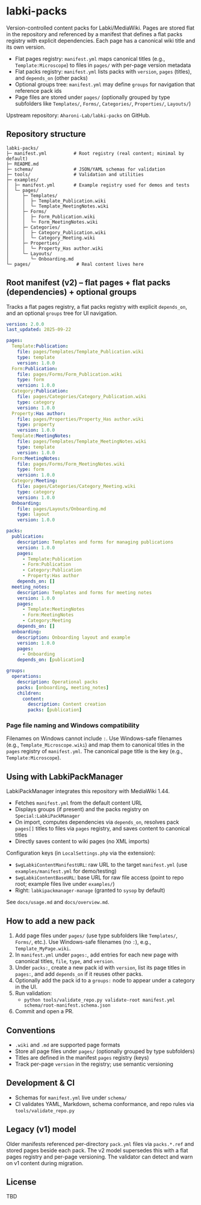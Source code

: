 ﻿# labki-packs

Version-controlled content packs for Labki/MediaWiki. Pages are stored flat in the repository and referenced by a manifest that defines a flat packs registry with explicit dependencies. Each page has a canonical wiki title and its own version.

- Flat pages registry: `manifest.yml` maps canonical titles (e.g., `Template:Microscope`) to files in `pages/` with per-page version metadata
- Flat packs registry: `manifest.yml` lists packs with `version`, `pages` (titles), and `depends_on` (other packs)
- Optional groups tree: `manifest.yml` may define `groups` for navigation that reference pack ids
- Page files are stored under `pages/` (optionally grouped by type subfolders like `Templates/`, `Forms/`, `Categories/`, `Properties/`, `Layouts/`)

Upstream repository: `Aharoni-Lab/labki-packs` on GitHub.

## Repository structure

```text
labki-packs/
├─ manifest.yml          # Root registry (real content; minimal by default)
├─ README.md
├─ schema/               # JSON/YAML schemas for validation
├─ tools/                # Validation and utilities
├─ examples/
│  ├─ manifest.yml       # Example registry used for demos and tests
│  └─ pages/
│     ├─ Templates/
│     │  ├─ Template_Publication.wiki
│     │  └─ Template_MeetingNotes.wiki
│     ├─ Forms/
│     │  ├─ Form_Publication.wiki
│     │  └─ Form_MeetingNotes.wiki
│     ├─ Categories/
│     │  ├─ Category_Publication.wiki
│     │  └─ Category_Meeting.wiki
│     ├─ Properties/
│     │  └─ Property_Has author.wiki
│     └─ Layouts/
│        └─ Onboarding.md
└─ pages/                 # Real content lives here
```

## Root manifest (v2) – flat pages + flat packs (dependencies) + optional groups

Tracks a flat pages registry, a flat packs registry with explicit `depends_on`, and an optional `groups` tree for UI navigation.

```yaml
version: 2.0.0
last_updated: 2025-09-22

pages:
  Template:Publication:
    file: pages/Templates/Template_Publication.wiki
    type: template
    version: 1.0.0
  Form:Publication:
    file: pages/Forms/Form_Publication.wiki
    type: form
    version: 1.0.0
  Category:Publication:
    file: pages/Categories/Category_Publication.wiki
    type: category
    version: 1.0.0
  Property:Has author:
    file: pages/Properties/Property_Has author.wiki
    type: property
    version: 1.0.0
  Template:MeetingNotes:
    file: pages/Templates/Template_MeetingNotes.wiki
    type: template
    version: 1.0.0
  Form:MeetingNotes:
    file: pages/Forms/Form_MeetingNotes.wiki
    type: form
    version: 1.0.0
  Category:Meeting:
    file: pages/Categories/Category_Meeting.wiki
    type: category
    version: 1.0.0
  Onboarding:
    file: pages/Layouts/Onboarding.md
    type: layout
    version: 1.0.0

packs:
  publication:
    description: Templates and forms for managing publications
    version: 1.0.0
    pages:
      - Template:Publication
      - Form:Publication
      - Category:Publication
      - Property:Has author
    depends_on: []
  meeting_notes:
    description: Templates and forms for meeting notes
    version: 1.0.0
    pages:
      - Template:MeetingNotes
      - Form:MeetingNotes
      - Category:Meeting
    depends_on: []
  onboarding:
    description: Onboarding layout and example
    version: 1.0.0
    pages:
      - Onboarding
    depends_on: [publication]

groups:
  operations:
    description: Operational packs
    packs: [onboarding, meeting_notes]
    children:
      content:
        description: Content creation
        packs: [publication]
```

### Page file naming and Windows compatibility

Filenames on Windows cannot include `:`. Use Windows-safe filenames (e.g., `Template_Microscope.wiki`) and map them to canonical titles in the `pages` registry of `manifest.yml`. The canonical page title is the key (e.g., `Template:Microscope`).

## Using with LabkiPackManager

LabkiPackManager integrates this repository with MediaWiki 1.44.

- Fetches `manifest.yml` from the default content URL
- Displays groups (if present) and the packs registry on `Special:LabkiPackManager`
- On import, computes dependencies via `depends_on`, resolves pack `pages[]` titles to files via `pages` registry, and saves content to canonical titles
- Directly saves content to wiki pages (no XML imports)

Configuration keys (in `LocalSettings.php` via the extension):

- `$wgLabkiContentManifestURL`: raw URL to the target `manifest.yml` (use `examples/manifest.yml` for demo/testing)
- `$wgLabkiContentBaseURL`: base URL for raw file access (point to repo root; example files live under `examples/`)
- Right: `labkipackmanager-manage` (granted to `sysop` by default)

See `docs/usage.md` and `docs/overview.md`.

## How to add a new pack

1. Add page files under `pages/` (use type subfolders like `Templates/`, `Forms/`, etc.). Use Windows-safe filenames (no `:`), e.g., `Template_MyPage.wiki`.
2. In `manifest.yml` under `pages:`, add entries for each new page with canonical titles, `file`, `type`, and `version`.
3. Under `packs:`, create a new pack id with `version`, list its page titles in `pages:`, and add `depends_on` if it reuses other packs.
4. Optionally add the pack id to a `groups:` node to appear under a category in the UI.
5. Run validation:
   - `python tools/validate_repo.py validate-root manifest.yml schema/root-manifest.schema.json`
6. Commit and open a PR.

## Conventions

- `.wiki` and `.md` are supported page formats
- Store all page files under `pages/` (optionally grouped by type subfolders)
- Titles are defined in the manifest `pages` registry (keys)
- Track per-page `version` in the registry; use semantic versioning

## Development & CI

- Schemas for `manifest.yml` live under `schema/`
- CI validates YAML, Markdown, schema conformance, and repo rules via `tools/validate_repo.py`

## Legacy (v1) model

Older manifests referenced per-directory `pack.yml` files via `packs.*.ref` and stored pages beside each pack. The v2 model supersedes this with a flat pages registry and per-page versioning. The validator can detect and warn on v1 content during migration.

## License

TBD
